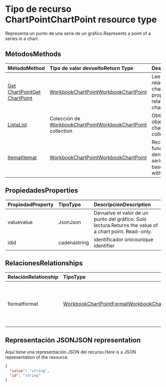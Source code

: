 # <a name="chartpoint-resource-type"></a><span data-ttu-id="985e1-101">Tipo de recurso ChartPoint</span><span class="sxs-lookup"><span data-stu-id="985e1-101">ChartPoint resource type</span></span>

<span data-ttu-id="985e1-102">Representa un punto de una serie de un gráfico.</span><span class="sxs-lookup"><span data-stu-id="985e1-102">Represents a point of a series in a chart.</span></span>


## <a name="methods"></a><span data-ttu-id="985e1-103">Métodos</span><span class="sxs-lookup"><span data-stu-id="985e1-103">Methods</span></span>

| <span data-ttu-id="985e1-104">Método</span><span class="sxs-lookup"><span data-stu-id="985e1-104">Method</span></span>           | <span data-ttu-id="985e1-105">Tipo de valor devuelto</span><span class="sxs-lookup"><span data-stu-id="985e1-105">Return Type</span></span>    |<span data-ttu-id="985e1-106">Descripción</span><span class="sxs-lookup"><span data-stu-id="985e1-106">Description</span></span>|
|:---------------|:--------|:----------|
|[<span data-ttu-id="985e1-107">Get ChartPoint</span><span class="sxs-lookup"><span data-stu-id="985e1-107">Get ChartPoint</span></span>](../api/chartpoint_get.md) | [<span data-ttu-id="985e1-108">WorkbookChartPoint</span><span class="sxs-lookup"><span data-stu-id="985e1-108">WorkbookChartPoint</span></span>](chartpoint.md) |<span data-ttu-id="985e1-109">Lee las propiedades y relaciones del objeto chartPoint.</span><span class="sxs-lookup"><span data-stu-id="985e1-109">Read properties and relationships of chartPoint object.</span></span>|
|[<span data-ttu-id="985e1-110">Lista</span><span class="sxs-lookup"><span data-stu-id="985e1-110">List</span></span>](../api/chartpoint_list.md) | <span data-ttu-id="985e1-111">Colección de [WorkbookChartPoint](chartpoint.md)</span><span class="sxs-lookup"><span data-stu-id="985e1-111">[WorkbookChartPoint](chartpoint.md) collection</span></span> |<span data-ttu-id="985e1-112">Obtiene la colección de objetos chartPoint.</span><span class="sxs-lookup"><span data-stu-id="985e1-112">Get chartPoint object collection.</span></span> |
|[<span data-ttu-id="985e1-113">Itemat</span><span class="sxs-lookup"><span data-stu-id="985e1-113">Itemat</span></span>](../api/chartpointscollection_itemat.md)|[<span data-ttu-id="985e1-114">WorkbookChartPoint</span><span class="sxs-lookup"><span data-stu-id="985e1-114">WorkbookChartPoint</span></span>](chartpoint.md)|<span data-ttu-id="985e1-115">Recupera un punto en función de su posición dentro de la serie.</span><span class="sxs-lookup"><span data-stu-id="985e1-115">Retrieve a point based on its position within the series.</span></span>|

## <a name="properties"></a><span data-ttu-id="985e1-116">Propiedades</span><span class="sxs-lookup"><span data-stu-id="985e1-116">Properties</span></span>
| <span data-ttu-id="985e1-117">Propiedad</span><span class="sxs-lookup"><span data-stu-id="985e1-117">Property</span></span>     | <span data-ttu-id="985e1-118">Tipo</span><span class="sxs-lookup"><span data-stu-id="985e1-118">Type</span></span>   |<span data-ttu-id="985e1-119">Descripción</span><span class="sxs-lookup"><span data-stu-id="985e1-119">Description</span></span>|
|:---------------|:--------|:----------|
|<span data-ttu-id="985e1-120">value</span><span class="sxs-lookup"><span data-stu-id="985e1-120">value</span></span>|<span data-ttu-id="985e1-121">Json</span><span class="sxs-lookup"><span data-stu-id="985e1-121">Json</span></span>|<span data-ttu-id="985e1-p101">Devuelve el valor de un punto del gráfico. Solo lectura.</span><span class="sxs-lookup"><span data-stu-id="985e1-p101">Returns the value of a chart point. Read-only.</span></span>|
|<span data-ttu-id="985e1-124">id</span><span class="sxs-lookup"><span data-stu-id="985e1-124">id</span></span>|<span data-ttu-id="985e1-125">cadena</span><span class="sxs-lookup"><span data-stu-id="985e1-125">string</span></span>|<span data-ttu-id="985e1-126">identificador único</span><span class="sxs-lookup"><span data-stu-id="985e1-126">unique identifier</span></span>|

## <a name="relationships"></a><span data-ttu-id="985e1-127">Relaciones</span><span class="sxs-lookup"><span data-stu-id="985e1-127">Relationships</span></span>
| <span data-ttu-id="985e1-128">Relación</span><span class="sxs-lookup"><span data-stu-id="985e1-128">Relationship</span></span> | <span data-ttu-id="985e1-129">Tipo</span><span class="sxs-lookup"><span data-stu-id="985e1-129">Type</span></span>   |<span data-ttu-id="985e1-130">Descripción</span><span class="sxs-lookup"><span data-stu-id="985e1-130">Description</span></span>|
|:---------------|:--------|:----------|
|<span data-ttu-id="985e1-131">format</span><span class="sxs-lookup"><span data-stu-id="985e1-131">format</span></span>|[<span data-ttu-id="985e1-132">WorkbookChartPointFormat</span><span class="sxs-lookup"><span data-stu-id="985e1-132">WorkbookChartPointFormat</span></span>](chartpointformat.md)|<span data-ttu-id="985e1-p102">Encapsula las propiedades de formato del punto del gráfico. Solo lectura.</span><span class="sxs-lookup"><span data-stu-id="985e1-p102">Encapsulates the format properties chart point. Read-only.</span></span>|

## <a name="json-representation"></a><span data-ttu-id="985e1-135">Representación JSON</span><span class="sxs-lookup"><span data-stu-id="985e1-135">JSON representation</span></span>

<span data-ttu-id="985e1-136">Aquí tiene una representación JSON del recurso.</span><span class="sxs-lookup"><span data-stu-id="985e1-136">Here is a JSON representation of the resource.</span></span>

<!--{
  "blockType": "resource",
  "optionalProperties": [],
  "keyProperty": "id",
  "baseType": "microsoft.graph.entity",
  "@odata.type": "microsoft.graph.workbookChartPoint"
}-->

```json
{
  "value": "string",
  "id": "string"
}

```

<!-- uuid: 8fcb5dbc-d5aa-4681-8e31-b001d5168d79
2015-10-25 14:57:30 UTC -->
<!-- {
  "type": "#page.annotation",
  "description": "ChartPoint resource",
  "keywords": "",
  "section": "documentation",
  "tocPath": ""
}-->